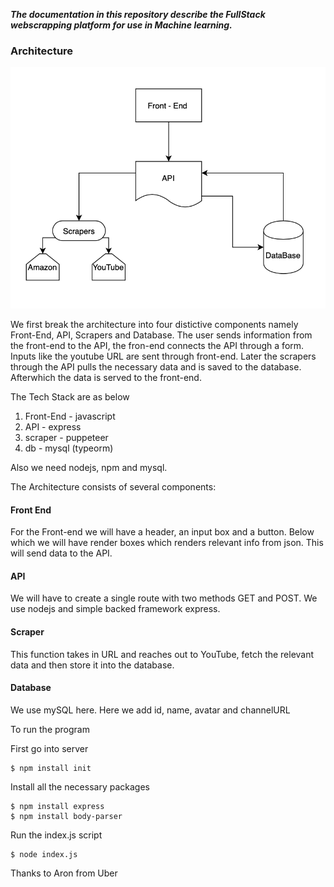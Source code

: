 ***The documentation  in this repository describe the FullStack webscrapping platform for use in Machine learning.***

### Architecture 

![architecture diagram](diagram.png)

We first break the architecture into four distictive components namely Front-End, API, Scrapers and Database. The user sends information from the front-end to the API, the fron-end connects the API through a form. Inputs like the youtube URL are sent through front-end. Later the scrapers through the API pulls the necessary data and is saved to the database. Afterwhich the data is served to the front-end.

The Tech Stack are as below 

1. Front-End - javascript
2. API - express
3. scraper - puppeteer
4. db - mysql (typeorm)

Also we need nodejs, npm and mysql.

The Architecture consists of several components:

#### Front End
For the Front-end we will have a header, an input box and a button. Below which we will have render boxes which renders relevant info from json. This will send data to the API.

#### API
We will have to create a single route with two methods GET and POST. We use nodejs and simple backed framework express. 


#### Scraper 
This function takes in URL and reaches out to YouTube, fetch the relevant data and then store it into the database.

#### Database
We use mySQL here. Here we add id, name, avatar and channelURL


To run the program 

First go into server

```
$ npm install init
```

Install all the necessary packages

```
$ npm install express
$ npm install body-parser
```
Run the index.js script

```
$ node index.js
```

Thanks to Aron from Uber 